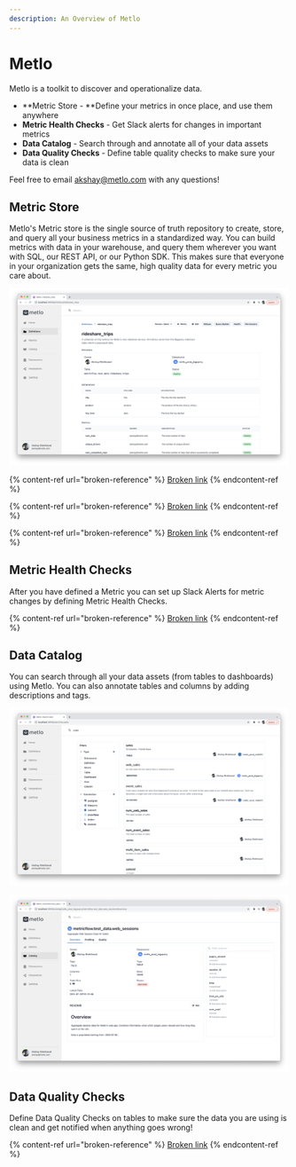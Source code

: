```yaml
---
description: An Overview of Metlo
---
```


# Metlo

Metlo is a toolkit to discover and operationalize data.

* **Metric Store - **Define your metrics in once place, and use them anywhere
* **Metric Health Checks** - Get Slack alerts for changes in important metrics
* **Data Catalog** - Search through and annotate all of your data assets
* **Data Quality Checks** - Define table quality checks to make sure your data is clean

Feel free to email [akshay@metlo.com](mailto:akshay@metlo.com) with any questions!

## Metric Store

Metlo's Metric store is the single source of truth repository to create, store, and query all your business metrics in a standardized way. You can build metrics with data in your warehouse, and query them wherever you want with SQL, our REST API, or our Python SDK. This makes sure that everyone in your organization gets the same, high quality data for every metric you care about.

![](<.gitbook/assets/Screen Shot 2021-11-03 at 8.14.00 PM.png>)

{% content-ref url="broken-reference" %}
[Broken link](broken-reference)
{% endcontent-ref %}

{% content-ref url="broken-reference" %}
[Broken link](broken-reference)
{% endcontent-ref %}

{% content-ref url="broken-reference" %}
[Broken link](broken-reference)
{% endcontent-ref %}

## Metric Health Checks

After you have defined a Metric you can set up Slack Alerts for metric changes by defining Metric Health Checks.

{% content-ref url="broken-reference" %}
[Broken link](broken-reference)
{% endcontent-ref %}

## Data Catalog

You can search through all your data assets (from tables to dashboards) using Metlo. You can also annotate tables and columns by adding descriptions and tags.

![](<.gitbook/assets/Screen Shot 2021-11-03 at 8.30.19 PM.png>)

![](<.gitbook/assets/Screen Shot 2021-11-03 at 8.20.01 PM (2).png>)

## Data Quality Checks

Define Data Quality Checks on tables to make sure the data you are using is clean and get notified when anything goes wrong!

{% content-ref url="broken-reference" %}
[Broken link](broken-reference)
{% endcontent-ref %}

